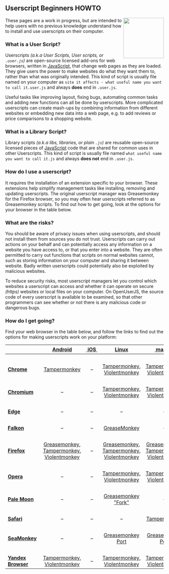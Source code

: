 ## Userscript Beginners HOWTO
<img src="https://raw.githubusercontent.com/wiki/OpenUserJS/OpenUserJS.org/images/fa-question.min.svg?sanitize=true" width="128" height="128" align="right">

These pages are a work in progress, but are intended to help users with no previous knowledge understand how to install and use userscripts on their computer.

### What is a User Script?

Userscripts *(a.k.a User Scripts, User scripts, or `.user.js`)* are open-source licensed add-ons for web browsers, written in [JavaScript][wikipediaJavaScript], that change web pages as they are loaded.  They give users the power to make websites do what they want them to, rather than what was originally intended. This kind of script is usually file named on your computer as `site it affects - what useful name you want to call it.user.js` and always **does** end in `.user.js`.

Useful tasks like improving layout, fixing bugs, automating common tasks and adding new functions can all be done by userscripts. More complicated userscripts can create mash-ups by combining information from different websites or embedding new data into a web page, e.g. to add reviews or price comparisons to a shopping website.


### What is a Library Script?

Library scripts *(a.k.a libs, libraries, or plain `.js`)* are reusable open-source licensed pieces of [JavaScript][wikipediaJavaScript] code that are shared for common uses in other Userscripts. This kind of script is usually file named `what useful name you want to call it.js` and always **does not** end in `.user.js`.

### How do I use a userscript?

It requires the installation of an extension specific to your browser. These extensions help simplify management tasks like installing, removing and updating userscripts.  The original userscript manager was Greasemonkey for the Firefox browser, so you may often hear userscripts referred to as Greasemonkey scripts.  To find out how to get going, look at the options for your browser in the table below.

### What are the risks?

You should be aware of privacy issues when using userscripts, and should not install them from sources you do not trust.  Userscripts can carry out actions on your behalf and can potentially access any information on a website you have access to, or that you enter into a website. They are often permitted to carry out functions that scripts on normal websites cannot, such as storing information on your computer and sharing it between website.  Badly written userscripts could potentially also be exploited by malicious websites.

To reduce security risks, most userscript managers let you control which websites a userscript can access and whether it can operate on secure *(https)* websites or local files on your computer. On OpenUserJS, the source code of every userscript is available to be examined, so that other programmers can see whether or not there is any malicious code or dangerous bugs.

### How do I get going?

Find your web browser in the table below, and follow the links to find out the options for making userscripts work on your platform:

&emsp;&emsp;&emsp;&emsp;&emsp;&emsp; | [Android][android] | [&nbsp;iOS&nbsp;][ios] | [Linux][linux] | [&nbsp;macOS&nbsp;][macos] | [Windows][windows]
--- | :---: | :---: | :---: | :---: | :---:
&emsp; |
**[Chrome][chrome]** | [Tampermonkey][tampermonkeyForAndroid] | &ndash; | [Tampermonkey][tampermonkeyForChrome], [Violentmonkey][violentmonkeyForChrome] | [Tampermonkey][tampermonkeyForChrome], [Violentmonkey][violentmonkeyForChrome] | [Tampermonkey][tampermonkeyForChrome], [Violentmonkey][violentmonkeyForChrome]
&emsp; |
**[Chromium][chromium]** | &ndash; | &ndash; | [Tampermonkey][tampermonkeyForChromium], [Violentmonkey][violentmonkeyForChromium] | [Tampermonkey][tampermonkeyForChromium], [Violentmonkey][violentmonkeyForChromium] | [Tampermonkey][tampermonkeyForChromium], [Violentmonkey][violentmonkeyForChromium]
&emsp; |
**[Edge][edge]** | &ndash; | &ndash; | &ndash; | &ndash; | [Tampermonkey][tampermonkeyForEdge]
&emsp; |
**[Falkon][falkon]** | &ndash; | &ndash; | [GreaseMonkey][falkon] | &ndash; | [GreaseMonkey][falkon]
&emsp; |
**[Firefox][firefox]** | [Greasemonkey][greasemonkeyForFirefox], [Tampermonkey][tampermonkeyForFirefox], [Violentmonkey][violentmonkeyForFirefox] | &ndash; | [Greasemonkey][greasemonkeyForFirefox], [Tampermonkey][tampermonkeyForFirefox], [Violentmonkey][violentmonkeyForFirefox] | [Greasemonkey][greasemonkeyForFirefox], [Tampermonkey][tampermonkeyForFirefox], [Violentmonkey][violentmonkeyForFirefox] | [Greasemonkey][greasemonkeyForFirefox], [Tampermonkey][tampermonkeyForFirefox], [Violentmonkey][violentmonkeyForFirefox]
&emsp; |
**[Opera][opera]** | &ndash; | &ndash; | [Tampermonkey][tampermonkeyForOpera], [Violentmonkey][violentmonkeyForOpera] | [Tampermonkey][tampermonkeyForOpera], [Violentmonkey][violentmonkeyForOpera] | [Tampermonkey][tampermonkeyForOpera], [Violentmonkey][violentmonkeyForOpera]
&emsp; |
**[Pale Moon][palemoon]** | &ndash; | &ndash; | [Greasemonkey &quot;Fork&quot;][palemoon] | &ndash; | [Greasemonkey &quot;Fork&quot;][palemoon]
&emsp; |
**[Safari][safari]** | &ndash; | &ndash; | &ndash; | [Tampermonkey][tampermonkeyForSafari] | &ndash;
&emsp; |
**[SeaMonkey][seamonkey]** | &ndash; | &ndash; | [Greasemonkey Port][greasemonkeyPortForSeaMonkey]| [Greasemonkey Port][greasemonkeyPortForSeaMonkey]| [Greasemonkey Port][greasemonkeyPortForSeaMonkey]
&emsp; |
**[Yandex Browser][yandexbrowser]** | [Tampermonkey][tampermonkeyForChromium], [Violentmonkey][violentmonkeyForChromium] | &ndash; | [Tampermonkey][tampermonkeyForChromium], [Violentmonkey][violentmonkeyForChromium] | [Tampermonkey][tampermonkeyForChromium], [Violentmonkey][violentmonkeyForChromium] | [Tampermonkey][tampermonkeyForChromium], [Violentmonkey][violentmonkeyForChromium]

[githubFavicon]: https://assets-cdn.github.com/favicon.ico
[oujsFavicon]: https://raw.githubusercontent.com/OpenUserJs/OpenUserJS.org/master/public/images/favicon16.png

[greasemonkeyForFirefox]: Greasemonkey-for-Firefox
[greasemonkeyPortForSeaMonkey]: Greasemonkey-Port-for-SeaMonkey

[tampermonkeyForAndroid]: Tampermonkey-for-Android
[tampermonkeyForChrome]: Tampermonkey-for-Chrome
[tampermonkeyForChromium]: Tampermonkey-for-Chromium
[tampermonkeyForEdge]: Tampermonkey-for-Edge
[tampermonkeyForFirefox]: Tampermonkey-for-Firefox
[tampermonkeyForOpera]: Tampermonkey-for-Opera
[tampermonkeyForSafari]: Tampermonkey-for-Safari

[violentmonkeyForChrome]: Violentmonkey-for-Chrome
[violentmonkeyForChromium]: Violentmonkey-for-Chromium
[violentmonkeyForFirefox]: Violentmonkey-for-Firefox
[violentmonkeyForOpera]: Violentmonkey-for-Opera

[android]: Android
[ios]: iOS
[linux]: Linux
[macos]: macOS
[windows]: Windows

[chrome]: Chrome
[chromium]: Chromium
[edge]: Edge
[falkon]: Falkon
[firefox]: Firefox
[opera]: Opera
[palemoon]: Pale-Moon
[safari]: Safari
[seamonkey]: SeaMonkey
[yandexbrowser]: Yandex-Browser

[wikipediaJavaScript]: https://www.wikipedia.org/wiki/JavaScript
